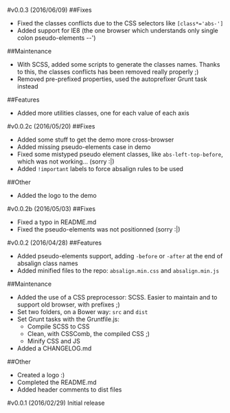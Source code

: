 #v0.0.3 (2016/06/09)
##Fixes
- Fixed the classes conflicts due to the CSS selectors like ``[class*='abs-']``
- Added support for IE8 (the one browser which understands only single colon pseudo-elements --')

##Maintenance
- With SCSS, added some scripts to generate the classes names. Thanks to this, the classes conflicts has been removed really properly ;)
- Removed pre-prefixed properties, used the autoprefixer Grunt task instead

##Features
- Added more utilities classes, one for each value of each axis


#v0.0.2c (2016/05/20)
##Fixes
- Added some stuff to get the demo more cross-browser
- Added missing pseudo-elements case in demo
- Fixed some mistyped pseudo element classes, like ``abs-left-top-before``, which was not working... (sorry :|)
- Added ``!important`` labels to force absalign rules to be used

##Other
- Added the logo to the demo


#v0.0.2b (2016/05/03)
##Fixes
- Fixed a typo in README.md
- Fixed the pseudo-elements was not positionned (sorry :|)


#v0.0.2 (2016/04/28)
##Features
- Added pseudo-elements support, adding ``-before`` or ``-after`` at the end of absalign class names
- Added minified files to the repo: ``absalign.min.css`` and ``absalign.min.js``

##Maintenance
- Added the use of a CSS preprocessor: SCSS. Easier to maintain and to support old browser, with prefixes ;)
- Set two folders, on a Bower way: ``src`` and ``dist``
- Set Grunt tasks with the Gruntfile.js:
  - Compile SCSS to CSS
  - Clean, with CSSComb, the compiled CSS ;)
  - Minify CSS and JS
- Added a CHANGELOG.md

##Other
- Created a logo :)
- Completed the README.md
- Added header comments to dist files


#v0.0.1 (2016/02/29)
Initial release
